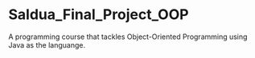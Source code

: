 # Saldua_Final_Project_OOP
A programming course that tackles Object-Oriented Programming using Java as the languange.

